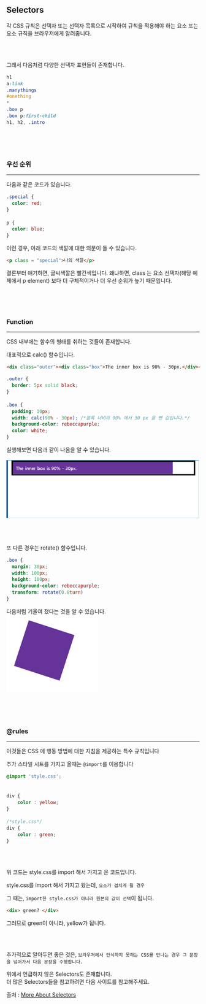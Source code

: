 ## Selectors

각 CSS 규칙은 선택자 또는 선택자 목록으로 시작하여 규칙을 적용해야 하는 요소 또는 요소 규칙을 브라우저에게 알려줍니다.

<br><br>

그래서 다음처럼 다양한 선택자 표현들이 존재합니다.

```css
h1
a:link
.manythings
#onething
*
.box p
.box p:first-child
h1, h2, .intro
```

<br><br><br>

### 우선 순위

---

다음과 같은 코드가 있습니다.

```css
.special {
  color: red;
}

p {
  color: blue;
}
```

이런 경우, 아래 코드의 색깔에 대한 의문이 들 수 있습니다.

```html
<p class = "special">나의 색깔</p>
```

결론부터 얘기하면, 글씨색깔은 빨간색입니다. 왜냐하면, class 는 요소 선택자(해당 예제에서 p element) 보다 더 구체적이거나 더 우선 순위가 높기 때문입니다.

<br><br><br>

### Function

---

CSS 내부에는 함수의 형태를 취하는 것들이 존재합니다.

대표적으로 calc() 함수입니다.

```html
<div class="outer"><div class="box">The inner box is 90% - 30px.</div></div>
```

```css
.outer {
  border: 5px solid black;
}

.box {
  padding: 10px;
  width: calc(90% - 30px); /*블록 너비의 90% 에서 30 px 을 뺀 값입니다.*/
  background-color: rebeccapurple;
  color: white;
}
```

실행해보면 다음과 같이 나옴을 알 수 있습니다.

![CSS_Function_calc](image/CSS_Function_calc.png)

<br><br>

또 다른 경우는 rotate() 함수입니다.

```css
.box {
  margin: 30px;
  width: 100px;
  height: 100px;
  background-color: rebeccapurple;
  transform: rotate(0.8turn)
}
```

다음처럼 기울여 졌다는 것을 알 수 있습니다.  
![CSS_Function_rotate](image/CSS_Function_rotate.png)

<br><br><br>

### @rules

---

이것들은 CSS 에 행동 방법에 대한 지침을 제공하는 특수 규칙입니다

추가 스타일 시트를 가지고 올때는 `@import`를 이용합니다

```css
@import 'style.css';

 
div {
    color : yellow;
}

/*style.css*/
div {
	color : green;
}
```

<br><br>

위 코드는 style.css를 import 해서 가지고 온 코드입니다.

style.css를 import 해서 가지고 왔는데, `요소가 겹치게 될 경우` 

그 때는, `import한 style.css가 아니라 원본의 값이 선택`이 됩니다.

```html
<div> green? </div>
```

그러므로 green이 아니라, yellow가 됩니다.

<br><br>

추가적으로 알아두면 좋은 것은,  `브라우져에서 인식하지 못하는 CSS를 만나는 경우 그 문장을 넘어가서 다음 문장을 수행합니다.`

위에서 언급하지 않은 Selectors도 존재합니다.  
더 많은 Selectors들을 참고하려면 다음 사이트를 참고해주세요.

출처 : [More About Selectors](https://developer.mozilla.org/en-US/docs/Learn/CSS/Building_blocks/Selectors)


